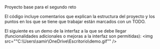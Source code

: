 Proyecto base para el segundo reto

El código incluye comentarios que explican la estructura del proyecto y los puntos en los que se tiene que trabajar están marcados con un TODO.

El siguiente es un demo de la interfaz a la que se debe llegar (funcionalidades adicionales o mejoras a la interfaz son permitidas):
<img src=""C:\Users\samir\OneDrive\Escritorio\demo.gif"" />
